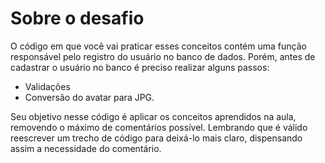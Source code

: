 # Sobre o desafio

O código em que você vai praticar esses conceitos contém uma função responsável pelo registro do usuário no banco de dados. Porém, antes de cadastrar o usuário no banco é preciso realizar alguns passos:

- Validações
- Conversão do avatar para JPG.

Seu objetivo nesse código é aplicar os conceitos aprendidos na aula, removendo o máximo de comentários possível. Lembrando que é válido reescrever um trecho de código para deixá-lo mais claro, dispensando assim a necessidade do comentário.